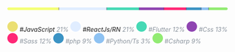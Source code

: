  <!-- Saalve, sou o vampyrsoda, o proprio.  :) -->

<h1 align="center">
<img src="./assets/image/perbarL.svg" />
</h1>

![CodeBall](/assets/image/yellowball.svg) *#JavaScript* <span style="color:#8B949E;"> *21%* </span> ![CodeBall](/assets/image/iceball.svg) *#ReactJs/RN* <span style="color: #8B949E;"> *21%* ![CodeBall](/assets/image/cyanball.svg) *#Flutter* <span style="color: #8B949E;"> *12%* </span> ![CodeBall](/assets/image/purpleball.svg) *#Css* <span style="color: #8B949E;"> *13%* </span> ![CodeBall](/assets/image/pinkball.svg) *#Sass* <span style="color: #8B949E;"> *12%* </span> ![CodeBall](/assets/image/blueball.svg) *#php* <span style="color: #8B949E;"> *9%* </span> ![CodeBall](/assets/image/greyblueball.svg) *#Python/Ts* <span style="color: #8B949E;"> *3%* </span> ![CodeBall](/assets/image/greenball.svg) *#Csharp* <span style="color: #8B949E;"> *9%* </span> 

 

